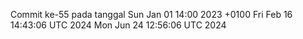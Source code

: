 Commit ke-55 pada tanggal Sun Jan 01 14:00 2023 +0100
Fri Feb 16 14:43:06 UTC 2024
Mon Jun 24 12:56:06 UTC 2024
